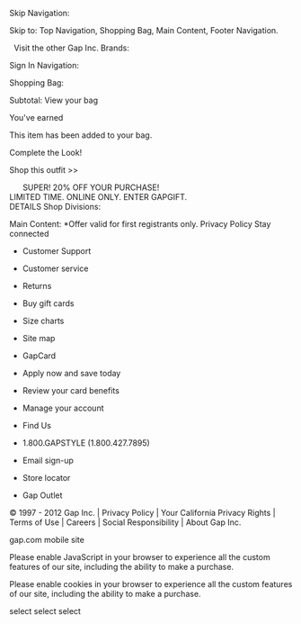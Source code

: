 Skip Navigation:

Skip to: Top Navigation, Shopping Bag, Main Content, Footer Navigation.

  Visit the other Gap Inc. Brands:

Sign In Navigation:

Shopping Bag:

Subtotal: View your bag

You've earned  
  
This item has been added to your bag.

Complete the Look!  

Shop this outfit >>

      SUPER! 20% OFF YOUR PURCHASE!  
LIMITED TIME. ONLINE ONLY. ENTER GAPGIFT.  
DETAILS Shop Divisions:

Main Content: \*Offer valid for first registrants only. Privacy Policy Stay connected

*   Customer Support
*   Customer service
*   Returns
*   Buy gift cards
*   Size charts
*   Site map

*   GapCard
*   Apply now and save today
*   Review your card benefits
*   Manage your account

*   Find Us
*   1.800.GAPSTYLE (1.800.427.7895)
*   Email sign-up
*   Store locator
*   Gap Outlet

© 1997 - 2012 Gap Inc. | Privacy Policy | Your California Privacy Rights | Terms of Use | Careers | Social Responsibility | About Gap Inc.

gap.com mobile site

Please enable JavaScript in your browser to experience all the custom features of our site, including the ability to make a purchase.

Please enable cookies in your browser to experience all the custom features of our site, including the ability to make a purchase.

select select select